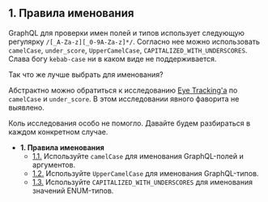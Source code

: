 ## 1. Правила именования

GraphQL для проверки имен полей и типов использует следующую регулярку `/[_A-Za-z][_0-9A-Za-z]*/`. Согласно нее можно использовать `camelCase`, `under_score`, `UpperCamelCase`, `CAPITALIZED_WITH_UNDERSCORES`. Слава богу `kebab-case` ни в каком виде не поддерживается.

Так что же лучше выбрать для именования?

Абстрактно можно обратиться к исследованию [Eye Tracking'а](http://www.cs.kent.edu/~jmaletic/papers/ICPC2010-CamelCaseUnderScoreClouds.pdf) по `camelCase` и `under_score`. В этом исследовании явного фаворита не выявлено.

Коль исследования особо не помогло. Давайте будем разбираться в каждом конкретном случае.

- **1. Правила именования** 
  - [1.1.](./1.1-fields-args.md) Используйте `camelCase` для именования GraphQL-полей и аргументов.
  - [1.2.](./1.2-types.md) Используйте `UpperCamelCase` для именования GraphQL-типов.
  - [1.3.](./1.3-enum.md) Используйте `CAPITALIZED_WITH_UNDERSCORES` для именования значений ENUM-типов.